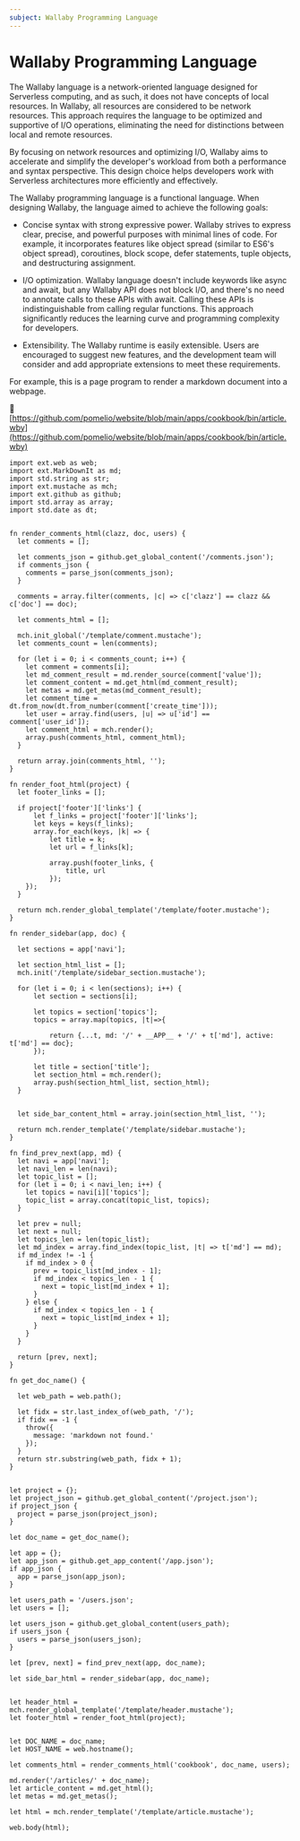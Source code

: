 ```yaml
---
subject: Wallaby Programming Language
---
```


# Wallaby Programming Language

The Wallaby language is a network-oriented language designed for Serverless computing, and as such, it does not have concepts of local resources. In Wallaby, all resources are considered to be network resources. This approach requires the language to be optimized and supportive of I/O operations, eliminating the need for distinctions between local and remote resources.

By focusing on network resources and optimizing I/O, Wallaby aims to accelerate and simplify the developer's workload from both a performance and syntax perspective. This design choice helps developers work with Serverless architectures more efficiently and effectively.

The Wallaby programming language is a functional language. When designing Wallaby, the language aimed to achieve the following goals:

- Concise syntax with strong expressive power. Wallaby strives to express clear, precise, and powerful purposes with minimal lines of code. For example, it incorporates features like object spread (similar to ES6's object spread), coroutines, block scope, defer statements, tuple objects, and destructuring assignment.

- I/O optimization. Wallaby language doesn't include keywords like async and await, but any Wallaby API does not block I/O, and there's no need to annotate calls to these APIs with await. Calling these APIs is indistinguishable from calling regular functions. This approach significantly reduces the learning curve and programming complexity for developers.

- Extensibility. The Wallaby runtime is easily extensible. Users are encouraged to suggest new features, and the development team will consider and add appropriate extensions to meet these requirements.

For example, this is a page program to render a markdown document into a webpage.

📄 [https://github.com/pomelio/website/blob/main/apps/cookbook/bin/article.wby](https://github.com/pomelio/website/blob/main/apps/cookbook/bin/article.wby) 

```
import ext.web as web;
import ext.MarkDownIt as md;
import std.string as str;
import ext.mustache as mch;
import ext.github as github;
import std.array as array;
import std.date as dt;


fn render_comments_html(clazz, doc, users) {
  let comments = [];

  let comments_json = github.get_global_content('/comments.json');
  if comments_json {
    comments = parse_json(comments_json);
  }

  comments = array.filter(comments, |c| => c['clazz'] == clazz && c['doc'] == doc);

  let comments_html = [];

  mch.init_global('/template/comment.mustache');
  let comments_count = len(comments);

  for (let i = 0; i < comments_count; i++) {
    let comment = comments[i];
    let md_comment_result = md.render_source(comment['value']);
    let comment_content = md.get_html(md_comment_result);
    let metas = md.get_metas(md_comment_result);
    let comment_time = dt.from_now(dt.from_number(comment['create_time']));
    let user = array.find(users, |u| => u['id'] == comment['user_id']);
    let comment_html = mch.render();
    array.push(comments_html, comment_html);
  }

  return array.join(comments_html, '');
}

fn render_foot_html(project) {
  let footer_links = [];

  if project['footer']['links'] {
      let f_links = project['footer']['links'];
      let keys = keys(f_links);
      array.for_each(keys, |k| => {
          let title = k;
          let url = f_links[k];
        
          array.push(footer_links, {
              title, url
          });
    });
  }

  return mch.render_global_template('/template/footer.mustache');
}

fn render_sidebar(app, doc) {

  let sections = app['navi'];

  let section_html_list = [];
  mch.init('/template/sidebar_section.mustache');

  for (let i = 0; i < len(sections); i++) {
      let section = sections[i];
      
      let topics = section['topics'];
      topics = array.map(topics, |t|=>{
          
          return {...t, md: '/' + __APP__ + '/' + t['md'], active: t['md'] == doc};
      });
      
      let title = section['title'];
      let section_html = mch.render();
      array.push(section_html_list, section_html);
  }


  let side_bar_content_html = array.join(section_html_list, '');

  return mch.render_template('/template/sidebar.mustache');
}

fn find_prev_next(app, md) {
  let navi = app['navi'];
  let navi_len = len(navi);
  let topic_list = []; 
  for (let i = 0; i < navi_len; i++) {
    let topics = navi[i]['topics'];
    topic_list = array.concat(topic_list, topics);
  }

  let prev = null;
  let next = null;
  let topics_len = len(topic_list);
  let md_index = array.find_index(topic_list, |t| => t['md'] == md);
  if md_index != -1 {
    if md_index > 0 {
      prev = topic_list[md_index - 1];
      if md_index < topics_len - 1 {
        next = topic_list[md_index + 1];
      }
    } else {
      if md_index < topics_len - 1 {
        next = topic_list[md_index + 1];
      }
    }
  }

  return [prev, next];
}

fn get_doc_name() {

  let web_path = web.path();

  let fidx = str.last_index_of(web_path, '/');
  if fidx == -1 {
    throw({
      message: 'markdown not found.'
    });
  }
  return str.substring(web_path, fidx + 1);
}


let project = {};
let project_json = github.get_global_content('/project.json');
if project_json {
  project = parse_json(project_json);
}

let doc_name = get_doc_name();

let app = {};
let app_json = github.get_app_content('/app.json');
if app_json {
  app = parse_json(app_json);
}

let users_path = '/users.json';
let users = [];

let users_json = github.get_global_content(users_path);
if users_json {
  users = parse_json(users_json);
}

let [prev, next] = find_prev_next(app, doc_name);

let side_bar_html = render_sidebar(app, doc_name);


let header_html = mch.render_global_template('/template/header.mustache');
let footer_html = render_foot_html(project);


let DOC_NAME = doc_name;
let HOST_NAME = web.hostname();

let comments_html = render_comments_html('cookbook', doc_name, users);

md.render('/articles/' + doc_name);
let article_content = md.get_html();
let metas = md.get_metas();

let html = mch.render_template('/template/article.mustache');

web.body(html);
```